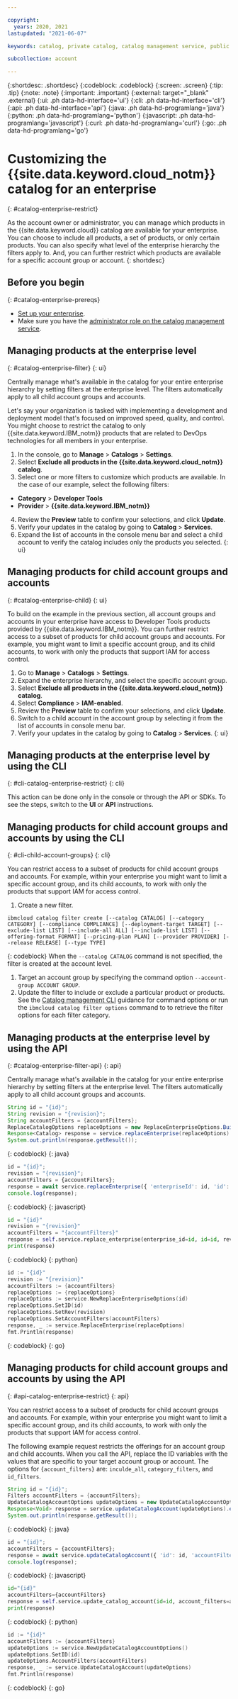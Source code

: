 ```yaml
---

copyright:
  years: 2020, 2021
lastupdated: "2021-06-07"

keywords: catalog, private catalog, catalog management service, public catalog, enterprise account, child account, account group, enterprise, IBM Cloud catalog

subcollection: account

---
```


{:shortdesc: .shortdesc}
{:codeblock: .codeblock}
{:screen: .screen}
{:tip: .tip}
{:note: .note}
{:important: .important}
{:external: target="_blank" .external}
{:ui: .ph data-hd-interface='ui'}
{:cli: .ph data-hd-interface='cli'}
{:api: .ph data-hd-interface='api'}
{:java: .ph data-hd-programlang='java'}
{:python: .ph data-hd-programlang='python'}
{:javascript: .ph data-hd-programlang='javascript'}
{:curl: .ph data-hd-programlang='curl'}
{:go: .ph data-hd-programlang='go'}


# Customizing the {{site.data.keyword.cloud_notm}} catalog for an enterprise
{: #catalog-enterprise-restrict}

As the account owner or administrator, you can manage which products in the {{site.data.keyword.cloud}} catalog are available for your enterprise. You can choose to include all products, a set of products, or only certain products. You can also specify what level of the enterprise hierarchy the filters apply to. And, you can further restrict which products are available for a specific account group or account. 
{: shortdesc}

## Before you begin
{: #catalog-enterprise-prereqs}

* [Set up your enterprise](/docs/account?topic=account-enterprise-tutorial).
* Make sure you have the [administrator role on the catalog management service](/docs/account?topic=account-account-services#catalog-management-account-management).

## Managing products at the enterprise level
{: #catalog-enterprise-filter}
{: ui}

Centrally manage what's available in the catalog for your entire enterprise hierarchy by setting filters at the enterprise level. The filters automatically apply to all child account groups and accounts. 

Let's say your organization is tasked with implementing a development and deployment model that's focused on improved speed, quality, and control. You might choose to restrict the catalog to only {{site.data.keyword.IBM_notm}} products that are related to DevOps technologies for all members in your enterprise. 

1. In the console, go to **Manage** > **Catalogs** > **Settings**.
2. Select **Exclude all products in the {{site.data.keyword.cloud_notm}} catalog**.
3. Select one or more filters to customize which products are available. In the case of our example, select the following filters: 

  * **Category** > **Developer Tools**
  * **Provider** > **{{site.data.keyword.IBM_notm}}**
4. Review the **Preview** table to confirm your selections, and click **Update**. 
5. Verify your updates in the catalog by going to **Catalog** > **Services**.
6. Expand the list of accounts in the console menu bar and select a child account to verify the catalog includes only the products you selected. 
{: ui}

## Managing products for child account groups and accounts
{: #catalog-enterprise-child}
{: ui}

To build on the example in the previous section, all account groups and accounts in your enterprise have access to Developer Tools products provided by {{site.data.keyword.IBM_notm}}. You can further restrict access to a subset of products for child account groups and accounts. For example, you might want to limit a specific account group, and its child accounts, to work with only the products that support IAM for access control. 

1. Go to **Manage** > **Catalogs** > **Settings**.
2. Expand the enterprise hierarchy, and select the specific account group. 
3. Select **Exclude all products in the {{site.data.keyword.cloud_notm}} catalog**.
4. Select **Compliance** > **IAM-enabled**. 
5. Review the **Preview** table to confirm your selections, and click **Update**. 
6. Switch to a child account in the account group by selecting it from the list of accounts in console menu bar. 
6. Verify your updates in the catalog by going to **Catalog** > **Services**.
{: ui}

## Managing products at the enterprise level by using the CLI
{: #cli-catalog-enterprise-restrict}
{: cli}

This action can be done only in the console or through the API or SDKs. To see the steps, switch to the **UI** or **API** instructions.

<!--- 
Doesn't look like you can manage products at the enterprise level by using the CLI
--->

## Managing products for child account groups and accounts by using the CLI
{: #cli-child-account-groups}
{: cli}

You can restrict access to a subset of products for child account groups and accounts. For example, within your enterprise you might want to limit a specific account group, and its child accounts, to work with only the products that support IAM for access control. 

1. Create a new filter. 
  ```
  ibmcloud catalog filter create [--catalog CATALOG] [--category CATEGORY] [--compliance COMPLIANCE] [--deployment-target TARGET] [--exclude-list LIST] [--include-all ALL] [--include-list LIST] [--offering-format FORMAT] [--pricing-plan PLAN] [--provider PROVIDER] [--release RELEASE] [--type TYPE]
  ```
  {: codeblock}
  When the `--catalog CATALOG` command is not specified, the filter is created at the account level.
1. Target an account group by specifying the command option `--account-group ACCOUNT GROUP`.
1. Update the filter to include or exclude a particular product or products. See the [Catalog management CLI](https://cloud.ibm.com/docs/cli?topic=cli-manage-catalogs-plugin#create-filter) guidance for command options or run the `ibmcloud catalog filter options` command to to retrieve the filter options for each filter category.


## Managing products at the enterprise level by using the API
{: #catalog-enterprise-filter-api}
{: api}

Centrally manage what's available in the catalog for your entire enterprise hierarchy by setting filters at the enterprise level. The filters automatically apply to all child account groups and accounts.

```java
String id = "{id}";
String revision = "{revision}";
String accountFilters = {accountFilters};
ReplaceCatalogOptions replaceOptions = new ReplaceEnterpriseOptions.Builder().enterpriseId(id).id(id).rev(revision).accountFilters(accountFilters).build();
Response<Catalog> response = service.replaceEnterprise(replaceOptions).execute();
System.out.println(response.getResult());
```
{: codeblock}
{: java}

```javascript
id = "{id}";
revision = "{revision}";
accountFilters = {accountFilters};
response = await service.replaceEnterprise({ 'enterpriseId': id, 'id': id, 'rev': revision, 'accountFilters': accountFilters, });
console.log(response);
```
{: codeblock}
{: javascript}

```python
id = "{id}"
revision = "{revision}"
accountFilters = "{accountFilters}"
response = self.service.replace_enterprise(enterprise_id=id, id=id, rev=revision, account_filters= accountFilters)
print(response)
```
{: codeblock}
{: python}

```go
id := "{id}"
revision := "{revision}"
accountFilters := {accountFilters}
replaceOptions := {replaceOptions}
replaceOptions := service.NewReplaceEnterpriseOptions(id)
replaceOptions.SetID(id)
replaceOptions.SetRev(revision)
replaceOptions.SetAccountFilters(accountFilters)
response, _ := service.ReplaceEnterprise(replaceOptions)
fmt.Println(response)
```
{: codeblock}
{: go}

## Managing products for child account groups and accounts by using the API
{: #api-catalog-enterprise-restrict}
{: api}

You can restrict access to a subset of products for child account groups and accounts. For example, within your enterprise you might want to limit a specific account group, and its child accounts, to work with only the products that support IAM for access control. 

The following example request restricts the offerings for an account group and child accounts. When you call the API, replace the ID variables with the values that are specific to your target account group or account. The options for `{account_filters}` are: `inculde_all`, `category_filters`, and `id_filters`.

```java
String id = "{id}";
Filters accountFilters = {accountFilters};
UpdateCatalogAccountOptions updateOptions = new UpdateCatalogAccountOptions.Builder().id(id).accountFilters(accountFilters).build();
Response<Void> response = service.updateCatalogAccount(updateOptions).execute();
System.out.println(response.getResult());
```
{: codeblock}
{: java}

```javascript
id = "{id}";
accountFilters = {accountFilters};
response = await service.updateCatalogAccount({ 'id': id, 'accountFilters': accountFilters });
console.log(response);
```
{: codeblock}
{: javascript}

```python
id="{id}"
accountFilters={accountFilters}
response = self.service.update_catalog_account(id=id, account_filters=accountFilters)
print(response)
```
{: codeblock}
{: python}

```go
id := "{id}"
accountFilters := {accountFilters}
updateOptions := service.NewUpdateCatalogAccountOptions()
updateOptions.SetID(id)
updateOptions.AccountFilters(accountFilters)
response, _ := service.UpdateCatalogAccount(updateOptions)
fmt.Println(response)
```
{: codeblock}
{: go}
